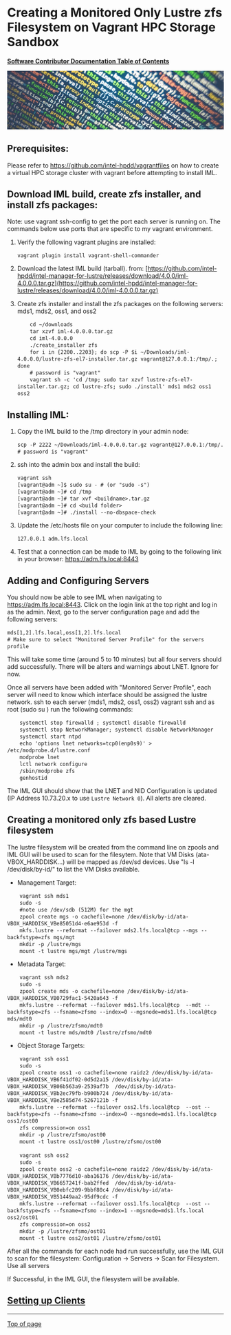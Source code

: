 # <a name="Top"></a>Creating a Monitored Only Lustre zfs Filesystem on Vagrant HPC Storage Sandbox

[**Software Contributor Documentation Table of Contents**](cd_TOC.md)

![zfs](md_Graphics/monitored_filesystem_sm.jpg)

## Prerequisites:
Please refer to https://github.com/intel-hpdd/vagrantfiles on how to create a virtual HPC storage cluster with vagrant before attempting to install IML.

## Download IML build, create zfs installer, and install zfs packages:
Note: use vagrant ssh-config to get the port each server is running on. The commands below use ports that are specific to my vagrant environment. 
1. Verify the following vagrant plugins are installed:
    ```
    vagrant plugin install vagrant-shell-commander
    ```
2. Download the latest IML build (tarball). 
from: [https://github.com/intel-hpdd/intel-manager-for-lustre/releases/download/4.0.0/iml-4.0.0.0.tar.gz](https://github.com/intel-hpdd/intel-manager-for-lustre/releases/download/4.0.0/iml-4.0.0.0.tar.gz)

3. Create zfs installer and install the zfs packages on the following servers: mds1, mds2, oss1, and oss2
   ```
       cd ~/downloads
       tar xzvf iml-4.0.0.0.tar.gz
       cd iml-4.0.0.0
       ./create_installer zfs
       for i in {2200..2203}; do scp -P $i ~/Downloads/iml-4.0.0.0/lustre-zfs-el7-installer.tar.gz vagrant@127.0.0.1:/tmp/.; done
       # password is "vagrant"
       vagrant sh -c 'cd /tmp; sudo tar xzvf lustre-zfs-el7-installer.tar.gz; cd lustre-zfs; sudo ./install' mds1 mds2 oss1 oss2
   ```



## Installing IML:

1.  Copy the IML build to the /tmp directory in your admin node:
    ```
    scp -P 2222 ~/Downloads/iml-4.0.0.0.tar.gz vagrant@127.0.0.1:/tmp/.
    # password is "vagrant"
    ```
2. ssh into the admin box and install the build:
    ```
    vagrant ssh
    [vagrant@adm ~]$ sudo su - # (or "sudo -s")
    [vagrant@adm ~]# cd /tmp
    [vagrant@adm ~]# tar xvf <buildname>.tar.gz
    [vagrant@adm ~]# cd <build folder>
    [vagrant@adm ~]# ./install --no-dbspace-check
    ```
3. Update the /etc/hosts file on your computer to include the following line:
    ```
    127.0.0.1 adm.lfs.local
    ```
4. Test that a connection can be made to IML by going to the following link in your browser:
https://adm.lfs.local:8443

## Adding and Configuring Servers
You should now be able to see IML when navigating to https://adm.lfs.local:8443. Click on the login link at the top right and log in as the admin. Next, go to the server configuration page and add the following servers:
```
mds[1,2].lfs.local,oss[1,2].lfs.local
# Make sure to select "Monitored Server Profile" for the servers profile
```
This will take some time (around 5 to 10 minutes) but all four servers should add successfully.
There will be alters and warnings about LNET. Ignore for now.

Once all servers have been added with "Monitored Server Profile", each server will need to know which interface should be assigned the lustre network.
ssh to each server (mds1, mds2, oss1, oss2)
vagrant ssh <server>  and as root (sudo su ) run the following commands:
```
    systemctl stop firewalld ; systemctl disable firewalld 
    systemctl stop NetworkManager; systemctl disable NetworkManager 
    systemctl start ntpd 
    echo 'options lnet networks=tcp0(enp0s9)' > /etc/modprobe.d/lustre.conf 
    modprobe lnet 
    lctl network configure 
    /sbin/modprobe zfs
    genhostid
```

The IML GUI should show that the LNET and NID Configuration is updated (IP Address 10.73.20.x to use `Lustre Network 0`). All alerts are cleared.


## Creating a monitored only zfs based Lustre filesystem

The lustre filesystem will be created from the command line on zpools and IML GUI will be used to scan for the filesytem.
Note that VM Disks (ata-VBOX_HARDDISK...) will be mapped as /dev/sd devices. Use "ls -l /dev/disk/by-id/" to list the VM Disks available. 

- Management Target:
```
    vagrant ssh mds1
    sudo -s
    #note use /dev/sdb (512M) for the mgt
    zpool create mgs -o cachefile=none /dev/disk/by-id/ata-VBOX_HARDDISK_VBe85051d4-e6ae953d -f
    mkfs.lustre --reformat --failover mds2.lfs.local@tcp --mgs --backfstype=zfs mgs/mgt
    mkdir -p /lustre/mgs
    mount -t lustre mgs/mgt /lustre/mgs
```

- Metadata Target:
```
    vagrant ssh mds2
    sudo -s
    zpool create mds -o cachefile=none /dev/disk/by-id/ata-VBOX_HARDDISK_VB0729fac1-5420a643 -f
    mkfs.lustre --reformat --failover mds1.lfs.local@tcp  --mdt --backfstype=zfs --fsname=zfsmo --index=0 --mgsnode=mds1.lfs.local@tcp mds/mdt0
    mkdir -p /lustre/zfsmo/mdt0
    mount -t lustre mds/mdt0 /lustre/zfsmo/mdt0
```
- Object Storage Targets:
```
    vagrant ssh oss1
    sudo -s
    zpool create oss1 -o cachefile=none raidz2 /dev/disk/by-id/ata-VBOX_HARDDISK_VB6f41df02-0d5d2a15 /dev/disk/by-id/ata-VBOX_HARDDISK_VB06b563a9-2539af7b  /dev/disk/by-id/ata-VBOX_HARDDISK_VBb2ec79fb-b900b724 /dev/disk/by-id/ata-VBOX_HARDDISK_VBe2585d74-5267121b -f
    mkfs.lustre --reformat --failover oss2.lfs.local@tcp  --ost --backfstype=zfs --fsname=zfsmo --index=0 --mgsnode=mds1.lfs.local@tcp oss1/ost00
    zfs compression=on oss1
    mkdir -p /lustre/zfsmo/ost00
    mount -t lustre oss1/ost00 /lustre/zfsmo/ost00

    vagrant ssh oss2
    sudo -s
    zpool create oss2 -o cachefile=none raidz2 /dev/disk/by-id/ata-VBOX_HARDDISK_VBb7776d10-aba16176 /dev/disk/by-id/ata-VBOX_HARDDISK_VB6657241f-bab2ffed  /dev/disk/by-id/ata-VBOX_HARDDISK_VB0ebfc209-9bbf80c4 /dev/disk/by-id/ata-VBOX_HARDDISK_VB51449aa2-95df9cdc -f
    mkfs.lustre --reformat --failover oss1.lfs.local@tcp  --ost --backfstype=zfs --fsname=zfsmo --index=1 --mgsnode=mds1.lfs.local oss2/ost01
    zfs compression=on oss2
    mkdir -p /lustre/zfsmo/ost01
    mount -t lustre oss2/ost01 /lustre/zfsmo/ost01
```

After all the commands for each node had run successfully, use the IML GUI to scan for the filesystem:
    Configuration -> Servers -> Scan for Filesystem.  Use all servers

If Successful, in the IML GUI, the filesystem will be available.

## [Setting up Clients](cd_Setting_Up_Clients.md)

---
[Top of page](#Top)
